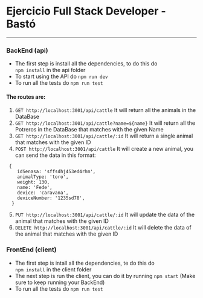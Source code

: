 # Ejercicio Full Stack Developer - Bastó
---

### BackEnd (api)

- The first step is install all the dependencies, to do this do\
`npm install` in the api folder
- To start using the API do `npm run dev`
- To run all the tests do `npm run test`


#### The routes are:
1. `GET http://localhost:3001/api/cattle` It will return all the animals in the DataBase
2. `GET http://localhost:3001/api/cattle?name=${name}` It will return all the Potreros in the DataBase that matches with the given Name
3. `GET http://localhost:3001/api/cattle/:id` It will return a single animal that matches with the given ID
4. `POST http://localhost:3001/api/cattle` It will create a new animal, you can send the data in this format: 
``` 
 {
    idSenasa: 'sffsdhj453ed4rhm',
    animalType: 'toro',
    weight: 130,
    name: 'Fede',
    device: 'caravana',
    deviceNumber: '1235sd78',
  }
```
5. `PUT http://localhost:3001/api/cattle/:id` It will update the data of the animal that matches with the given ID
6. `DELETE http://localhost:3001/api/cattle/:id` It will delete the data of the animal that matches with the given ID



### FrontEnd (client)

- The first step is intall all the dependencies, te do this do\
`npm install` in the client folder
- The next step is run the client, you can do it by running `npm start`  (Make sure to keep running your BackEnd)
- To run all the tests do `npm run test`
